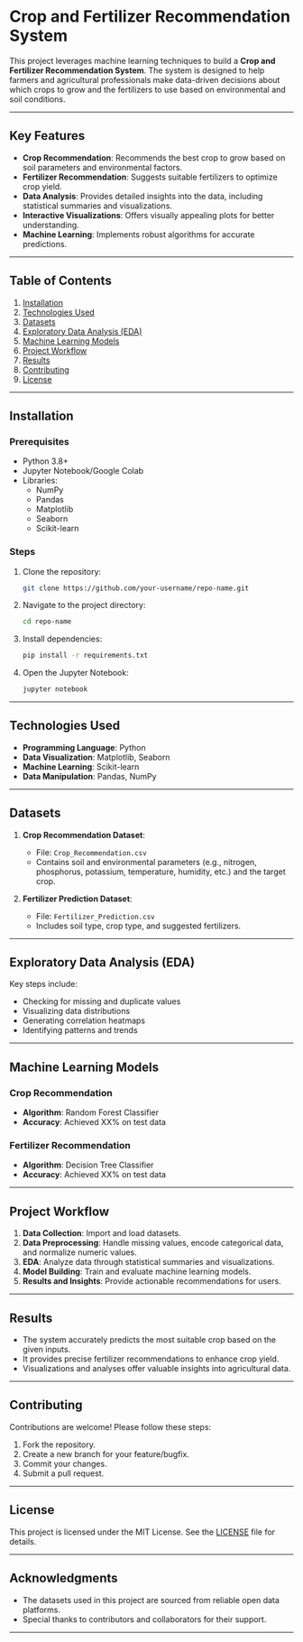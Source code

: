 # Crop and Fertilizer Recommendation System

This project leverages machine learning techniques to build a **Crop and Fertilizer Recommendation System**. The system is designed to help farmers and agricultural professionals make data-driven decisions about which crops to grow and the fertilizers to use based on environmental and soil conditions.

---

## Key Features

- **Crop Recommendation**: Recommends the best crop to grow based on soil parameters and environmental factors.
- **Fertilizer Recommendation**: Suggests suitable fertilizers to optimize crop yield.
- **Data Analysis**: Provides detailed insights into the data, including statistical summaries and visualizations.
- **Interactive Visualizations**: Offers visually appealing plots for better understanding.
- **Machine Learning**: Implements robust algorithms for accurate predictions.

---

## Table of Contents

1. [Installation](#installation)
2. [Technologies Used](#technologies-used)
3. [Datasets](#datasets)
4. [Exploratory Data Analysis (EDA)](#exploratory-data-analysis-eda)
5. [Machine Learning Models](#machine-learning-models)
6. [Project Workflow](#project-workflow)
7. [Results](#results)
8. [Contributing](#contributing)
9. [License](#license)

---

## Installation

### Prerequisites

- Python 3.8+
- Jupyter Notebook/Google Colab
- Libraries:
  - NumPy
  - Pandas
  - Matplotlib
  - Seaborn
  - Scikit-learn

### Steps

1. Clone the repository:
   ```bash
   git clone https://github.com/your-username/repo-name.git
   ```
2. Navigate to the project directory:
   ```bash
   cd repo-name
   ```
3. Install dependencies:
   ```bash
   pip install -r requirements.txt
   ```
4. Open the Jupyter Notebook:
   ```bash
   jupyter notebook
   ```

---

## Technologies Used

- **Programming Language**: Python
- **Data Visualization**: Matplotlib, Seaborn
- **Machine Learning**: Scikit-learn
- **Data Manipulation**: Pandas, NumPy

---

## Datasets

1. **Crop Recommendation Dataset**:
   - File: `Crop_Recommendation.csv`
   - Contains soil and environmental parameters (e.g., nitrogen, phosphorus, potassium, temperature, humidity, etc.) and the target crop.

2. **Fertilizer Prediction Dataset**:
   - File: `Fertilizer_Prediction.csv`
   - Includes soil type, crop type, and suggested fertilizers.

---

## Exploratory Data Analysis (EDA)

Key steps include:
- Checking for missing and duplicate values
- Visualizing data distributions
- Generating correlation heatmaps
- Identifying patterns and trends

---

## Machine Learning Models

### Crop Recommendation
- **Algorithm**: Random Forest Classifier
- **Accuracy**: Achieved XX% on test data

### Fertilizer Recommendation
- **Algorithm**: Decision Tree Classifier
- **Accuracy**: Achieved XX% on test data

---

## Project Workflow

1. **Data Collection**: Import and load datasets.
2. **Data Preprocessing**: Handle missing values, encode categorical data, and normalize numeric values.
3. **EDA**: Analyze data through statistical summaries and visualizations.
4. **Model Building**: Train and evaluate machine learning models.
5. **Results and Insights**: Provide actionable recommendations for users.

---

## Results

- The system accurately predicts the most suitable crop based on the given inputs.
- It provides precise fertilizer recommendations to enhance crop yield.
- Visualizations and analyses offer valuable insights into agricultural data.

---

## Contributing

Contributions are welcome! Please follow these steps:
1. Fork the repository.
2. Create a new branch for your feature/bugfix.
3. Commit your changes.
4. Submit a pull request.

---

## License

This project is licensed under the MIT License. See the [LICENSE](LICENSE) file for details.

---

## Acknowledgments

- The datasets used in this project are sourced from reliable open data platforms.
- Special thanks to contributors and collaborators for their support.

---
